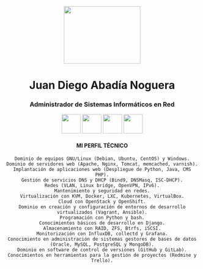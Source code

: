 <center>
	<img src="https://i.imgur.com/MHezLPs.jpg" width="200" height="150">
</center>
<center>
	<h1>Juan Diego Abadía Noguera</h1>
	<h3>Administrador de Sistemas Informáticos en Red</h3>
</center>
<center>
	<a title="Twitter" href="https://twitter.com/juandinoguera"><img src="https://i.imgur.com/7cpsbQG.png" width="50" height="50"/></a>
	<a title="Github" href="https://github.com/JuandiNoguera"><img src="https://i.imgur.com/8QyilJK.png" width="50" height="50"/></a>
	<a title="Gitlab" href="https://gitlab.com/JuandiNoguera"><img src="https://i.imgur.com/pCla36t.png" width="50" height="50"/></a>
	<a title="Linkedin" href="https://www.linkedin.com/in/juan-diego-abad%C3%ADa-noguera/"><img src="https://i.imgur.com/rpqHQQw.png" width="50" height="50"/></a>
</center>
<center>
	<h4>MI PERFIL TÉCNICO</h4>
	
    Dominio de equipos GNU/Linux (Debian, Ubuntu, CentOS) y Windows.
    Dominio de servidores web (Apache, Nginx, Tomcat, memcached, varnish).
    Implantación de aplicaciones web (Despliegue de Python, Java, CMS PHP).
    Gestión de servicios DNS y DHCP (Bind9, DNSMasq, ISC-DHCP).
    Redes (VLAN, Linux bridge, OpenVPN, IPv6).
    Mantenimiento y seguridad en redes.
    Virtualización con KVM, Docker, LXC, Kubernetes, VirtualBox.
    Cloud con OpenStack y OpenShift.
    Dominio en creación y configuración de entornos de desarrollo virtualizados (Vagrant, Ansible).
    Programación con Python y bash.
    Conocimientos básicos de desarrollo en Django.
    Almacenamiento con RAID, ZFS, Btrfs, iSCSI.
    Monitorización con InfluxDB, collectd y Grafana.
    Conocimiento en administración de sistemas gestores de bases de datos (Oracle, MySQL, PostgreSQL y MongoDB).
    Dominio en software de control de versiones (GitHub y GitLab).
    Conocimientos en herramientas para la gestión de proyectos (Redmine y Trello).

</center>

